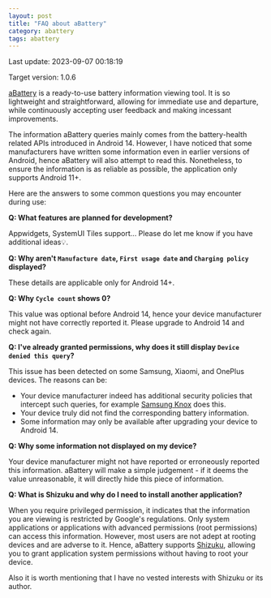 ```yaml
---
layout: post
title: "FAQ about aBattery"
category: abattery
tags: abattery
---
```


Last update: 2023-09-07 00:18:19

Target version: 1.0.6

[aBattery](https://play.google.com/store/apps/details?id=me.linshen.abattery) is a ready-to-use battery information viewing tool. It is so lightweight and straightforward, allowing for immediate use and departure, while continuously accepting user feedback and making incessant improvements.

The information aBattery queries mainly comes from the battery-health related APIs introduced in Android 14. However, I have noticed that some manufacturers have written some information even in earlier versions of Android, hence aBattery will also attempt to read this. Nonetheless, to ensure the information is as reliable as possible, the application only supports Android 11+.

Here are the answers to some common questions you may encounter during use:

__Q: What features are planned for development?__

Appwidgets, SystemUI Tiles support... Please do let me know if you have additional ideas💡.


__Q: Why aren't `Manufacture date`, `First usage date` and `Charging policy` displayed?__

These details are applicable only for Android 14+.

__Q: Why `Cycle count` shows 0?__

This value was optional before Android 14, hence your device manufacturer might not have correctly reported it. Please upgrade to Android 14 and check again.


__Q: I've already granted permissions, why does it still display `Device denied this query`?__

This issue has been detected on some Samsung, Xiaomi, and OnePlus devices. The reasons can be:
* Your device manufacturer indeed has additional security policies that intercept such queries, for example [Samsung Knox](https://www.samsungknox.com/) does this.
* Your device truly did not find the corresponding battery information.
* Some information may only be available after upgrading your device to Android 14.

__Q: Why some information not displayed on my device?__

Your device manufacturer might not have reported or erroneously reported this information. aBattery will make a simple judgement - if it deems the value unreasonable, it will directly hide this piece of information.


__Q: What is Shizuku and why do I need to install another application?__

When you require privileged permission, it indicates that the information you are viewing is restricted by Google's regulations. Only system applications or applications with advanced permissions (root permissions) can access this information. However, most users are not adept at rooting devices and are adverse to it. Hence, aBattery supports [Shizuku](https://shizuku.rikka.app/introduction), allowing you to grant application system permissions without having to root your device. 

Also it is worth mentioning that I have no vested interests with Shizuku or its author.
